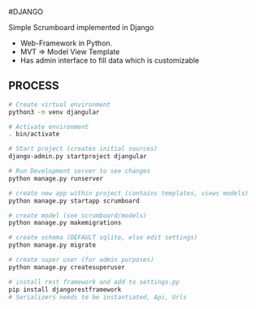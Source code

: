 #DJANGO

Simple Scrumboard implemented in Django

- Web-Framework in Python.
- MVT => Model View Template
- Has admin interface to fill data which is customizable

## PROCESS

```Bash
# Create virtual environment
python3 -m venv djangular

# Activate environment
. bin/activate

# Start project (creates initial sources)
django-admin.py startproject djangular

# Run Development server to see changes
python manage.py runserver

# create new app within project (contains templates, views models)
python manage.py startapp scrumboard

# create model (see scrumboard/models)
python manage.py makemigrations

# create schema (DEFAULT sqlite, else edit settings)
python manage.py migrate

# create super user (for admin purposes)
python manage.py createsuperuser

# install rest framework and add to settings.py
pip install djangorestframework
# Serializers needs to be instantiated, Api, Urls

```

